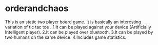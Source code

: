 orderandchaos
=============

This is an static two player board game. It is basically an interesting variation of tic tac toe .
1.It can be played against your device  (Artificially Intelligent player).
2.It can be played over bluetooth. 
3.It can be played by two humans on the same device.
4.Includes game statistics.

